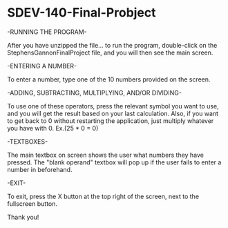 # SDEV-140-Final-Probject
-RUNNING THE PROGRAM-

After you have unzipped the file... to run the program, double-click on the StephensGannonFinalProject file, and you will then see the main screen.

-ENTERING A NUMBER-

To enter a number, type one of the 10 numbers provided on the screen.

-ADDING, SUBTRACTING, MULTIPLYING, AND/OR DIVIDING-

To use one of these operators, press the relevant symbol you want to use, and you will get the result based on your last calculation.
Also, if you want to get back to 0 without restarting the application, just multiply whatever you have with 0.
Ex.(25 * 0 = 0)

-TEXTBOXES-

The main textbox on screen shows the user what numbers they have pressed.
The "blank operand" textbox will pop up if the user fails to enter a number in beforehand.

-EXIT-

To exit, press the X button at the top right of the screen, next to the fullscreen button.

Thank you!

